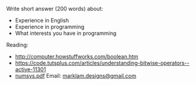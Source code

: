 Write short answer (200 words) about:
- Experience in English
- Experience in programming
- What interests you have in programming

Reading:
- http://computer.howstuffworks.com/boolean.htm
- https://code.tutsplus.com/articles/understanding-bitwise-operators--active-11301
- [numsys.pdf](resources/numsys.pdf)
Email: marklam.designs@gmail.com
